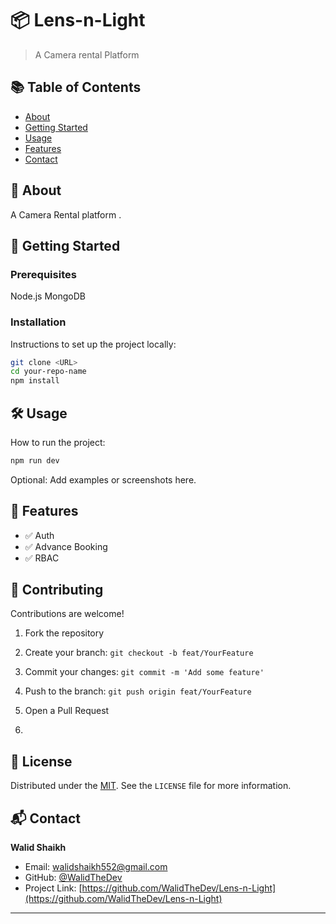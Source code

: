 # 📦 Lens-n-Light

> A Camera rental Platform

## 📚 Table of Contents

- [About](#about)
- [Getting Started](#getting-started)
- [Usage](#usage)
- [Features](#features)
- [Contact](#contact)

## 🧩 About

A Camera Rental platform  .


## 🚀 Getting Started

### Prerequisites

Node.js 
MongoDB


### Installation

Instructions to set up the project locally:

```bash
git clone <URL>
cd your-repo-name
npm install
```

## 🛠️ Usage

How to run the project:

```bash
npm run dev
```

Optional: Add examples or screenshots here.

## 🌟 Features

* ✅ Auth
* ✅ Advance Booking 
* ✅ RBAC

## 🤝 Contributing

Contributions are welcome!

1. Fork the repository
2. Create your branch: `git checkout -b feat/YourFeature`
3. Commit your changes: `git commit -m 'Add some feature'`
4. Push to the branch: `git push origin feat/YourFeature`
5. Open a Pull Request

6. 
## 📄 License

Distributed under the [MIT](LICENSE).
See the `LICENSE` file for more information.

## 📬 Contact

**Walid Shaikh**
- Email: [walidshaikh552@gmail.com](mailto:walidshaikh552@gmail.com)
- GitHub: [@WalidTheDev](https://github.com/WalidTheDev)
- Project Link: [https://github.com/WalidTheDev/Lens-n-Light](https://github.com/WalidTheDev/Lens-n-Light)


---
